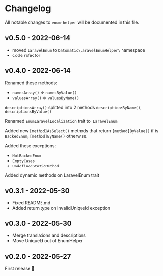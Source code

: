 # Changelog

All notable changes to `enum-helper` will be documented in this file.

## v0.5.0 - 2022-06-14

- moved `LaravelEnum` to `Datomatic\LaravelEnumHelper\` namespace
- code refactor

## v0.4.0 - 2022-06-14

Renamed these methods:

- `namesArray()` => `namesByValue()`
- `valuesArray()` => `valuesByName()`

`descriptionsArray()` splitted into 2 methods `descriptionsByName()`, `descriptionsByValue()`

Renamed `EnumLaravelLocalization` trait to` LaravelEnum`

Added new `[method]AsSelect()` methods that return `[method]ByValue()` if is `BackedEnum`, `[method]ByName()` otherwise.

Added these exceptions:

- `NotBackedEnum`
- `EmptyCases`
- `UndefinedStaticMethod`

Added dynamic methods on LaravelEnum trait

## v0.3.1 - 2022-05-30

- Fixed README.md
- Added return type on InvalidUniqueId exception

## v0.3.0 - 2022-05-30

- Merge translations and descriptions
- Move UniqueId out of EnumHelper

## v0.2.0 - 2022-05-27

First release 🚀
